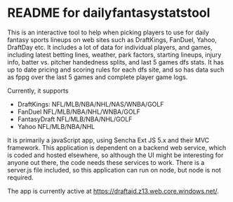 # README for dailyfantasystatstool
This is an interactive tool to help when picking players to use for daily 
fantasy sports lineups on web sites such as DraftKings, FanDuel, Yahoo, 
DraftDay etc. It includes a lot of data for individual players, and games, 
including latest betting lines, weather, park factors, starting lineups, 
injury info, batter vs. pitcher handedness splits, and last 5 games dfs stats.
It has up to date pricing and scoring rules for each dfs site, and so has data
such as fppg over the last 5 games and complete player game logs.

Currently, it supports 
* DraftKings: NFL/MLB/NBA/NHL/NAS/WNBA/GOLF
* FanDuel NFL/MLB/NBA/NHL/WNBA/GOLF
* FantasyDraft NFL/MLB/NBA/NHL/GOLF
* Yahoo NFL/MLB/NBA/NHL

It is primarily a javaScript app, using Sencha Ext JS 5.x 
and their MVC framework. This application is dependent on a backend web service,
 which is coded and hosted elsewhere, so although the UI might be interesting 
for anyone out there, the code needs these services to work. There is a 
server.js file included, so this application can run on node, but node is not 
required.

The app is currently active at https://draftaid.z13.web.core.windows.net/. 
